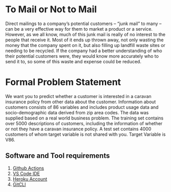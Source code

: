# To Mail or Not to Mail
Direct mailings to a company’s potential customers – “junk mail” to many – can be a very effective
way for them to market a product or a service. However, as we all know, much of this junk mail is
really of no interest to the people that receive it. Most of it ends up thrown away, not only wasting
the money that the company spent on it, but also filling up landfill waste sites or needing to be
recycled.
If the company had a better understanding of who their potential customers were, they would
know more accurately who to send it to, so some of this waste and expense could be reduced.
# Formal Problem Statement
We want you to predict whether a customer is interested in a caravan insurance policy from other
data about the customer. Information about customers consists of 86 variables and includes
product usage data and socio-demographic data derived from zip area codes. The data was
supplied based on a real world business problem. The training set contains over 5000
descriptions of customers, including the information of whether or not they have a caravan
insurance policy. A test set contains 4000 customers of whom target variable is not shared with
you.
Target Variable is V86.

## Software and Tool requirements
1. [Github Actions](https://github.com)
2. [VS Code IDE](https://code.visualstudio.com)
3. [Heroku Account](https://www.heroku.com/)
4. [GitCLI](https://git-scm.com/book/en/v2/Getting-Started-The-Command-Line)
